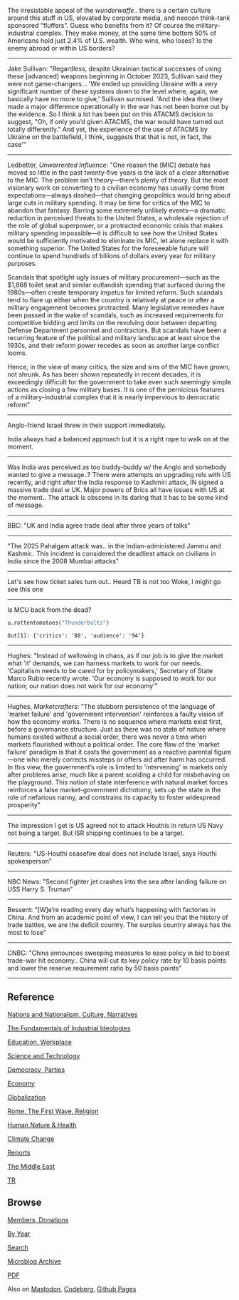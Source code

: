 
The irresistable appeal of the *wunderwaffe*.. there is a certain
culture around this stuff in US, elevated by corporate media, and
neocon think-tank sponsored "fluffers". Guess who benefits from it? Of
course the military-industrial complex. They make money, at the same
time bottom 50% of Americans hold just 2.4% of U.S. wealth. Who wins,
who loses? Is the enemy abroad or within US borders?

---

Jake Sullivan: "Regardless, despite Ukrainian tactical successes of
using these [advanced] weapons beginning in October 2023, Sullivan
said they were not game-changers... 'We ended up providing Ukraine
with a very significant number of these systems down to the level
where, again, we basically have no more to give,' Sullivan
surmised. 'And the idea that they made a major difference
operationally in the war has not been borne out by the evidence. So I
think a lot has been put on this ATACMS decision to suggest, "Oh, if
only you’d given ATACMS, the war would have turned out totally
differently." And yet, the experience of the use of ATACMS by Ukraine
on the battlefield, I think, suggests that that is not, in fact, the
case'"

---

Ledbetter, *Unwarrented Influence*: "One reason the [MIC] debate has
moved so little in the past twenty-five years is the lack of a clear
alternative to the MIC. The problem isn’t theory—there’s plenty of
theory. But the most visionary work on converting to a civilian
economy has usually come from expectations—always dashed—that changing
geopolitics would bring about large cuts in military spending. It may
be time for critics of the MIC to abandon that fantasy.  Barring some
extremely unlikely events—a dramatic reduction in perceived threats to
the United States, a wholesale rejection of the role of global
superpower, or a protracted economic crisis that makes military
spending impossible—it is difficult to see how the United States would
be sufficiently motivated to eliminate its MIC, let alone replace it
with something superior. The United States for the foreseeable future
will continue to spend hundreds of billions of dollars every year for
military purposes.

Scandals that spotlight ugly issues of military procurement—such as
the $1,868 toilet seat and similar outlandish spending that surfaced
during the 1980s—often create temporary impetus for limited
reform. Such scandals tend to flare up either when the country is
relatively at peace or after a military engagement becomes
protracted. Many legislative remedies have been passed in the wake of
scandals, such as increased requirements for competitive bidding and
limits on the revolving door between departing Defense Department
personnel and contractors. But scandals have been a recurring feature
of the political and military landscape at least since the 1930s, and
their reform power recedes as soon as another large conflict looms.

Hence, in the view of many critics, the size and sins of the MIC have
grown, not shrunk. As has been shown repeatedly in recent decades, it
is exceedingly difficult for the government to take even such
seemingly simple actions as closing a few military bases. It is one of
the pernicious features of a military-industrial complex that it is
nearly impervious to democratic reform"

---

Anglo-friend Israel threw in their support immediately.

India always had a balanced approach but it is a right rope to walk
on at the moment.

---

Was India was perceived as too buddy-buddy w/ the Anglo and somebody
wanted to give a message..? There were attempts on upgrading rels with
US recently, and right after the India response to Kashmiri attack, IN
signed a massive trade deal w UK. Major powers of Brics all have
issues with US at the moment.. The attack is obscene in its daring
that it has to be some kind of message.

---

BBC: "UK and India agree trade deal after three years of talks"

---

"The 2025 Pahalgam attack was.. in the Indian-administered Jammu and
Kashmir.. This incident is considered the deadliest attack on
civilians in India since the 2008 Mumbai attacks"

---

Let's see how ticket sales turn out..  Heard TB is not too Woke, I
might go see this one

---

Is MCU back from the dead?

```python
u.rottentomatoes("Thunderbolts")
```

```text
Out[1]: {'critics': '88', 'audience': '94'}
```

---

Hughes: "Instead of wallowing in chaos, as if our job is to give the
market what 'it' demands, we can harness markets to work for our
needs. 'Capitalism needs to be cared for by policymakers,' Secretary
of State Marco Rubio recently wrote. 'Our economy is supposed to work
for our nation; our nation does not work for our economy'"

---

Hughes, *Marketcrafters*: "The stubborn persistence of the language of
'market failure' and 'government intervention' reinforces a faulty
vision of how the economy works. There is no sequence where markets
exist first, before a governance structure. Just as there was no state
of nature where humans existed without a social order, there was never
a time when markets flourished without a political order. The core
flaw of the 'market failure' paradigm is that it casts the government
as a reactive parental figure—one who merely corrects missteps or
offers aid after harm has occurred. In this view, the government’s
role is limited to 'intervening' in markets only after problems arise,
much like a parent scolding a child for misbehaving on the
playground. This notion of state interference with natural market
forces reinforces a false market-government dichotomy, sets up the
state in the role of nefarious nanny, and constrains its capacity to
foster widespread prosperity"

---

The impression I get is US agreed not to attack Houthis in return US
Navy not being a target. But ISR shipping continues to be a target.

---

Reuters: "US-Houthi ceasefire deal does not include Israel, says
Houthi spokesperson"

---

NBC News: "Second fighter jet crashes into the sea after landing
failure on USS Harry S. Truman"

---

Bessent: "[W]e’re reading every day what’s happening with factories in
China. And from an academic point of view, I can tell you that the
history of trade battles, we are the deficit country. The surplus
country always has the most to lose"

---

CNBC: "China announces sweeping measures to ease policy in bid to
boost trade-war hit economy.. China will cut its key policy rate by 10
basis points and lower the reserve requirement ratio by 50 basis
points"

---

## Reference

[Nations and Nationalism, Culture, Narratives](0119/2013/02/nations-and-nationalism.html)

[The Fundamentals of Industrial Ideologies](0119/2011/04/fundamentals-of-industrial-ideologies.html)

[Education, Workplace](0119/2017/09/education-workplace.html)

[Science and Technology](0119/2018/09/science-technology.html)

[Democracy, Parties](0119/2016/11/democracy.html)

[Economy](2021/01/economy.html)

[Globalization](0119/2018/09/globalization.html)

[Rome, The First Wave, Religion](0119/2017/12/rome.html)

[Human Nature & Health](2020/07/human-nature.html)

[Climate Change](2022/01/climate.html)

[Reports](2021/01/reports.html)

[The Middle East](0119/2019/07/middleeast.html)

[TR](../tr/index.html)

## Browse

[Members, Donations](2022/08/members.html)

[By Year](years.html)

[Search](https://muratk5n.github.io/thirdwave/en/search.html)

[Microblog Archive](mbl/index.html)

[PDF](https://www.dropbox.com/scl/fi/8kl0sla1booo83zeb28dn/tw-all.pdf?rlkey=p9r319p8jbzak5du3dasju05y&st=28wknfsp&raw=1)

Also on 
[Mastodon](https://fosstodon.org/@muratk5n),
[Codeberg](https://muratk5n.codeberg.page/en/),
[Github Pages](https://muratk5n.github.io/thirdwave/en/)
